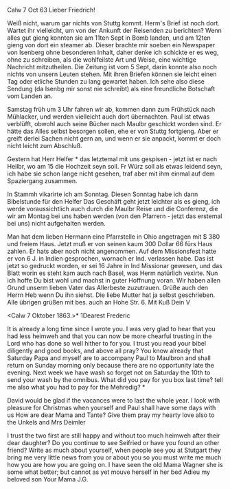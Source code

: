  Calw 7 Oct 63
Lieber Friedrich!

Weiß nicht, warum gar nichts von Stuttg kommt. Herm's Brief ist noch dort. Wartet ihr vielleicht, um von der Ankunft der Reisenden zu berichten? Wenn alles gut gieng konnten sie am 11ten Sept in Bomb landen, und am 12ten gieng von dort ein steamer ab. Dieser brachte mir soeben ein Newspaper von Isenberg ohne besonderen Inhalt, daher denke ich schickte er es weg, ohne zu schreiben, als die wohlfeilste Art und Weise, eine wichtige Nachricht mitzutheilen. Die Zeitung ist vom 5 Sept, darin konnte also noch nichts von unsern Leuten stehen. Mit ihren Briefen können sie leicht einen Tag oder etliche Stunden zu lang gewartet haben. Ich sehe also diese Sendung (da Isenbg mir sonst nie schreibt) als eine freundliche Botschaft vom Landen an.

Samstag früh um 3 Uhr fahren wir ab, kommen dann zum Frühstück nach Mühlacker, und werden vielleicht auch dort übernachten. Paul ist etwas verblüfft, obwohl auch seine Bücher nach Maulbr geschickt worden sind. Er hätte das Alles selbst besorgen sollen, ehe er von Stuttg fortgieng. Aber er greift derlei Sachen nicht gern an, und wenn er sie anpackt, kommt er doch nicht leicht zum Abschluß.

Gestern hat Herr Helfer <Schmidt>* das letztemal mit uns gespisen - jetzt ist er nach Heilbr, wo am 15 die Hochzeit seyn soll. Fr Würz soll als etwas leidend seyn, ich habe sie schon lange nicht gesehen, traf aber mit ihm einmal auf dem Spaziergang zusammen.

In Stammh vikarirte ich am Sonntag. Diesen Sonntag habe ich dann Bibelstunde für den Helfer Das Geschäft geht jetzt leichter als es gieng, ich werde voraussichtlich auch durch die Maulbr Reise und die Conferenz, die wir am Montag bei uns haben werden (von den Pfarrern - jetzt das erstemal bei uns) nicht aufgehalten werden.

Man hat dem lieben Hermann eine Pfarrstelle in Ohio angetragen mit $ 380 und freiem Haus. Jetzt muß er von seinen kaum 300 Dollar 66 fürs Haus zahlen. Er hats aber noch nicht angenommen. Auf dem Missionsfest hatte er von 6 J. in Indien gesprochen, wornach er Ind. verlassen habe. Das ist jetzt so gedruckt worden, er sei 16 Jahre in Ind Missionar gewesen, und das Blatt worin es steht kam auch nach Basel, was Herm natürlich vexirte. 
Nun ich hoffe Du bist wohl und machst in guter Hoffnung voran. Wir haben allen Grund unserm lieben Vater das Allerbeste zuzutrauen. Grüße auch den Herrn Heb wenn Du ihn siehst. Die liebe Mutter hat ja selbst geschrieben. Alle übrigen grüßen mit bes. auch an Hohe Str. 6. Mit Kuß
 Dein V


 <Calw 7 Oktober 1863.>*
1Dearest Frederic

It is already a long time since I wrote you. I was very glad to hear that you had less heimweh and that you can now be more chearful trusting in the Lord who has done so well hither to for you. I trust you read your bibel diligently and good books, and above all pray? You know already that Saturday Papa and myself are to accompany Paul to Maulbron and shall return on Sunday morning only because there are no opportunity late the evening. Next week we have wash so forget not on Saturday the 10th to send your wash by the omnibus. What did you pay for you box last time? tell me also what you had to pay for the Mehredig? <Meerrettig>*

David would be glad if the vacances were to last the whole year. I look with pleasure for Christmas when yourself and Paul shall have some days with us How are dear Mama and Tante? Give them pray my hearty love also to the Unkels and Mrs Deimler

I trust the two first are still happy and without too much heimweh after their dear daughter? Do you continue to see Seifried or have you found an other friend? Write as much about yourself, when people see you at Stutgart they bring me very little news from you or about you so you must write me much how you are how you are going on. I have seen the old Mama Wagner she is some what better; but cannot as yet mouve herself in her bed 
Adieu my beloved son
 Your Mama J.G.

